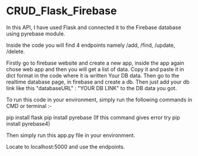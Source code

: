 # CRUD_Flask_Firebase

In this API, I have used Flask and connected it to the Firebase database using pyrebase module.

Inside the code you will find 4 endpoints namely /add, /find, /update, /delete.

Firstly go to firebase website and create a new app, inside the app again chose web app and then you will get a list of data. Copy it and paste it in dict format in the code where it is written Your DB data.
Then go to the realtime database page, in firebase and create a db. Then just add your db link like this "databaseURL" : "YOUR DB LINK" to the DB data you got.


To run this code in your environment, 
simply run the following commands in CMD or terminal :-

pip install flask
pip install pyrebase (If this command gives error try pip install pyrebase4)

Then simply run this app.py file in your environment.

Locate to localhost:5000 and use the endpoints.
